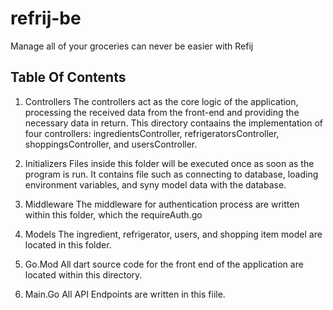 # refrij-be

Manage all of your groceries can never be easier with Refij

## Table Of Contents
1. Controllers
   The controllers act as the core logic of the application, processing the received data from the front-end and providing the necessary data in return. This directory contaains the implementation of four controllers: ingredientsController, refrigeratorsController, shoppingsController, and usersController.


2. Initializers 
   Files inside this folder will be executed once as soon as the program is run. It contains file such as connecting to database, loading environment variables, and syny model data with the database.

3. Middleware
   The middleware for authentication process are written within this folder, which the requireAuth.go

4. Models
   The ingredient, refrigerator, users, and shopping item model are located in this folder.

5. Go.Mod
   All dart source code for the front end of the application are located within this directory.

6. Main.Go
   All API Endpoints are written in this fiile.

